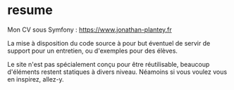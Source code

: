 resume
======
Mon CV sous Symfony : https://www.jonathan-plantey.fr

La mise à disposition du code source à pour but éventuel de servir de support pour un entretien, ou d'exemples pour des élèves.

Le site n'est pas spécialement conçu pour être réutilisable, beaucoup d'éléments restent statiques à divers niveau. Néamoins si vous voulez vous en inspirez, allez-y.
